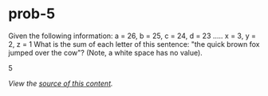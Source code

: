 prob-5
======

Given the following information:  a = 26, b = 25, c = 24, d = 23 ..... x = 3, y = 2, z = 1 What is the sum of each letter of this sentence: "the quick brown fox jumped over the cow"? (Note, a white space has no value).  

5

*View the [source of this content](http://www.cstutoringcenter.com/problems/problems.php?id=5).*
